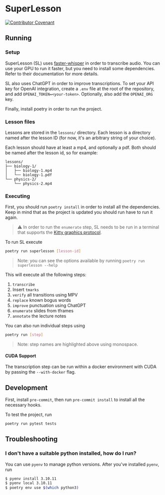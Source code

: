 # SuperLesson

[![Contributor Covenant](https://img.shields.io/badge/Contributor%20Covenant-2.1-4baaaa.svg)](code_of_conduct.md)

## Running

### Setup

SuperLesson (SL) uses
[faster-whisper](https://github.com/guillaumekln/faster-whisper) in order to
transcribe audio. You can use your GPU to run it faster, but you need to install
some dependencies. Refer to their documentation for more details.

<!-- TODO: add instructions for using other models -->

SL also uses ChatGPT in order to improve transcriptions. To set your API key
for OpenAI integration, create a `.env` file at the root of the repository, and
add `OPENAI_TOKEN=<your-token>`. Optionally, also add the `OPENAI_ORG` key.

Finally, install poetry in order to run the project.

### Lesson files

Lessons are stored in the `lessons/` directory. Each lesson is a directory
named after the lesson ID (for now, it's an arbitrary string of your choice).

Each lesson should have at least a mp4, and optionally a pdf. Both should be
named after the lesson id, so for example:

```raw
lessons/
├── biology-1/
│   ├── biology-1.mp4
│   └── biology-1.pdf
└── physics-2/
    └── physics-2.mp4
```

### Executing

First, you should run `poetry install` in order to install all the
dependencies. Keep in mind that as the project is updated you should run have
to run it again.

> ⚠️ In order to run the `enumerate` step, SL needs to be run in a terminal that supports the [Kitty
> graphics protocol](https://sw.kovidgoyal.net/kitty/graphics-protocol/).

To run SL execute

```bash
poetry run superlesson [lesson-id]
```

> Note: you can see the options available by running `poetry run superlesson --help`

This will execute all the following steps:

1. `transcribe`
2. Insert `tmarks`
3. `verify` all transitions using MPV
4. `replace` known bogus words
5. `improve` punctuation using ChatGPT
6. `enumerate` slides from tframes
7. `annotate` the lecture notes

You can also run individual steps using

```bash
poetry run [step]
```

> Note: step names are highlighted above using monospace.

#### CUDA Support

The transcription step can be run within a docker environment with CUDA by passing the `--with-docker` flag.

## Development

First, install `pre-commit`, then run `pre-commit install` to install all the
necessary hooks.

To test the project, run

```bash
poetry run pytest tests
```

## Troubleshooting

### I don't have a suitable python installed, how do I run?

You can use `pyenv` to manage python versions. After you've installed `pyenv`,
run

```bash
$ pyenv install 3.10.11
$ pyenv local 3.10.11
$ poetry env use $(which python3)
```
